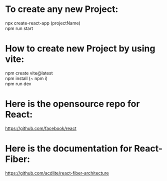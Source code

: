 # To create any new Project:

npx create-react-app (projectName) <br>
npm run start

# How to create new Project by using vite:

npm create vite@latest <br>
npm install (~ npm i) <br>
npm run dev

# Here is the opensource repo for React:

https://github.com/facebook/react

# Here is the documentation for React-Fiber:

https://github.com/acdlite/react-fiber-architecture